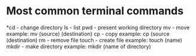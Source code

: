 # Most common terminal commands

*cd - change directory
ls - list
pwd - present working directory
mv - move example: mv (source) (destination)
cp - copy example: cp (source (destination)
rm - remove file
touch - create file example: touch (name)
mkdir - make directory example: mkdir (name of directory)
